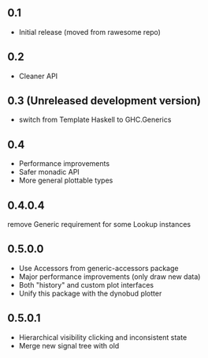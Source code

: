 0.1
---
* Initial release (moved from rawesome repo)

0.2
---
* Cleaner API

0.3 (Unreleased development version)
---
* switch from Template Haskell to GHC.Generics

0.4
---
* Performance improvements
* Safer monadic API
* More general plottable types

0.4.0.4
---
remove Generic requirement for some Lookup instances

0.5.0.0
---
* Use Accessors from generic-accessors package
* Major performance improvements (only draw new data)
* Both "history" and custom plot interfaces
* Unify this package with the dynobud plotter

0.5.0.1
---
* Hierarchical visibility clicking and inconsistent state
* Merge new signal tree with old
